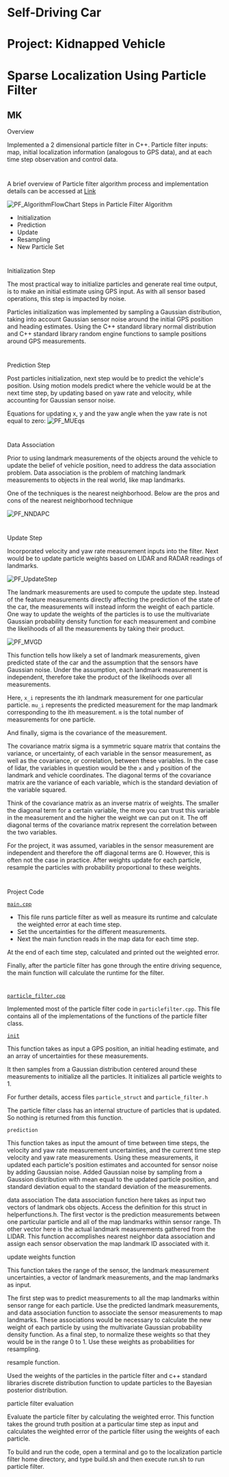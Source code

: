 # **Self-Driving Car**
# **Project: Kidnapped Vehicle**
# **Sparse Localization Using Particle Filter**

## MK

Overview

Implemented a 2 dimensional particle filter in C++. Particle filter inputs: map, initial localization information (analogous to GPS data), and at each time step observation and control data.

#

[//]: # (Image References)

[image1]: ./Writeup_IV/PF_AlgorithmFlowChart.png "PF_AlgorithmFlowChart"
[image2]: ./Writeup_IV/PF_Initialization.png "PF_Initialization"
[image3]: ./Writeup_IV/PF_MUEqs.png "PF_MUEqs"
[image4]: ./Writeup_IV/PF_NNDAPC.png "PF_NNDAPC"
[image5]: ./Writeup_IV/PF_UpdateStep.png "PF_UpdateStep"
[image6]: ./Writeup_IV/PF_MVGD.png "PF_MVGD"

#
A brief overview of Particle filter algorithm process and implementation details can be accessed at [Link](./PFA.md)

![][image1]
Steps in Particle Filter Algorithm
- Initialization
- Prediction
- Update
- Resampling
- New Particle Set

#
Initialization Step

The most practical way to initialize particles and generate real time output, is to make an initial estimate using GPS input. As with all sensor based operations, this step is impacted by noise.

Particles initialization was implemented by sampling a Gaussian distribution, taking into account Gaussian sensor noise around the initial GPS position and heading estimates. Using the C++ standard library normal distribution and C++ standard library random engine functions to sample positions around GPS measurements.

#
Prediction Step

Post particles initialization, next step would be to predict the vehicle's position. Using motion models predict where the vehicle would be at the next time step, by updating based on yaw rate and velocity, while accounting for Gaussian sensor noise.

Equations for updating x, y and the yaw angle when the yaw rate is not equal to zero:
![][image3]

#
Data Association

Prior to using landmark measurements of the objects around the vehicle to update the belief of vehicle position, need to address the data association problem. Data association is the problem of matching landmark measurements to objects in the real world, like map landmarks.

One of the techniques is the nearest neighborhood. Below are the pros and cons of the nearest neighborhood technique

![][image4]

#
Update Step

Incorporated velocity and yaw rate measurement inputs into the filter. Next would be to update particle weights based on LIDAR and RADAR readings of landmarks.

![][image5]

The landmark measurements are used to compute the update step. Instead of the feature measurements directly affecting the prediction of the state of the car, the measurements will instead inform the weight of each particle. One way to update the weights of the particles is to use the multivariate Gaussian probability density function for each measurement and combine the likelihoods of all the measurements by taking their product.

![][image6]

This function tells how likely a set of landmark measurements, given predicted state of the car and the assumption that the sensors have Gaussian noise. Under the assumption, each landmark measurement is independent, therefore take the product of the likelihoods over all measurements.

Here, `x_i` represents the ith landmark measurement for one particular particle. `mu_i` represents the predicted measurement for the map landmark corresponding to the ith measurement. `m` is the total number of measurements for one particle.

And finally, sigma is the covariance of the measurement.

The covariance matrix sigma is a symmetric square matrix that contains the variance, or uncertainty, of each variable in the sensor measurement, as well as the covariance, or correlation, between these variables. In the case of lidar, the variables in question would be the `x` and `y` position of the landmark and vehicle coordinates. The diagonal terms of the covariance matrix are the variance of each variable, which is the standard deviation of the variable squared.

Think of the covariance matrix as an inverse matrix of weights. The smaller the diagonal term for a certain variable, the more you can trust this variable in the measurement and the higher the weight we can put on it. The off diagonal terms of the covariance matrix represent the correlation between the two variables.

For the project, it was assumed, variables in the sensor measurement are independent and therefore the off diagonal terms are 0. However, this is often not the case in practice.
After weights update for each particle, resample the particles with probability proportional to these weights.

#
#
Project Code

[`main.cpp`](./CarND-Kidnapped-Vehicle-Project/src/main.cpp)

- This file runs particle filter as well as measure its runtime and calculate the weighted error at each time step.
- Set the uncertainties for the different measurements.
- Next the main function reads in the map data for each time step.

At the end of each time step, calculated and printed out the weighted error.

Finally, after the particle filter has gone through the entire driving sequence, the main function will calculate the runtime for the filter.

#
[`particle_filter.cpp`](./CarND-Kidnapped-Vehicle-Project/src/particle_filter.cpp)

Implemented most of the particle filter code in `particlefilter.cpp`. This file contains all of the implementations of the functions of the particle filter class.

[`init`](./CarND-Kidnapped-Vehicle-Project/src/particle_filter.cpp#L30-L67)

This function takes as input a GPS position, an initial heading estimate, and an array of uncertainties for these measurements.

It then samples from a Gaussian distribution centered around these measurements to initialize all the particles. It initializes all particle weights to 1.

For further details, access files `particle_struct` and `particle_filter.h`

The particle filter class has an internal structure of particles that is updated. So nothing is returned from this function.

`prediction`

This function takes as input the amount of time between time steps, the velocity and yaw rate measurement uncertainties, and the current time step velocity and yaw rate measurements. Using these measurements, it updated each particle's position estimates and accounted for sensor noise by adding Gaussian noise. Added Gaussian noise by sampling from a Gaussion distribution with mean equal to the updated particle position, and standard deviation equal to the standard deviation of the measurements.

data association
The data association function here takes as input two vectors of landmark obs objects. Access the definition for this struct in helperfunctions.h. The first vector is the prediction measurements between one particular particle and all of the map landmarks within sensor range. Th other vector here is the actual landmark measurements gathered from the LIDAR. This function accomplishes nearest neighbor data association and assign each sensor observation the map landmark ID associated with it.

update weights function

This function takes the range of the sensor, the landmark measurement uncertainties, a vector of landmark measurements, and the map landmarks as input.

The first step was to predict measurements to all the map landmarks within sensor range for each particle. Use the predicted landmark measurements, and data association function to associate the sensor measurements to map landmarks. These associations would be necessary to calculate the new weight of each particle by using the multivariate Gaussian probability density function. As a final step, to normalize these weights so that they would be in the range 0 to 1. Use these weights as probabilities for resampling.

resample function.

Used the weights of the particles in the particle filter and c++ standard libraries discrete distribution function to update particles to the Bayesian posterior distribution.

particle filter evaluation

Evaluate the particle filter by calculating the weighted error. This function takes the ground truth position at a particular time step as input and calculates the weighted error of the particle filter using the weights of each particle.

To build and run the code, open a terminal and go to the localization particle filter home directory, and type build.sh and then execute run.sh to run particle filter.
